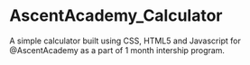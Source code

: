 # AscentAcademy_Calculator

A simple calculator built using CSS, HTML5 and Javascript for @AscentAcademy as a part of 1 month intership program.

